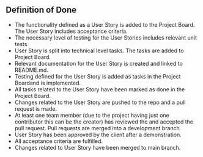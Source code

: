 ## Definition of Done

* The functionality defined as a User Story is added to the Project Board. The User Story includes acceptance criteria.
* The necessary level of testing for the User Stories includes relevant unit tests. 
* User Story is split into technical level tasks. The tasks are added to Project Board.
* Relevant documentation for the User Story is created and linked to README.md.
* Testing defined for the User Story is added as tasks in the Project Boardand is implemented.
* All tasks related to the User Story have been marked as done in the Project Board. 
* Changes related to the User Story are pushed to the repo and a pull request is made.
* At least one team member (due to the project having just one contributor this can be the creator) has reviewed the and accepted the pull request. Pull requests are merged into a development branch
* User Story has been approved by the client after a demonstration.
* All acceptance criteria are fulfilled. 
* Changes related to User Story have been merged to main branch.